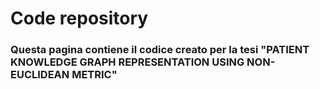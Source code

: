 # Code repository
### Questa pagina contiene il codice creato per la tesi "PATIENT KNOWLEDGE GRAPH REPRESENTATION USING NON-EUCLIDEAN METRIC"
